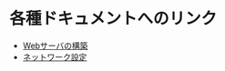 # 各種ドキュメントへのリンク
- [Webサーバの構築](./documents/week2_Webサーバの構築.md)
- [ネットワーク設定](./documents/week4_ネットワーク設定.md)